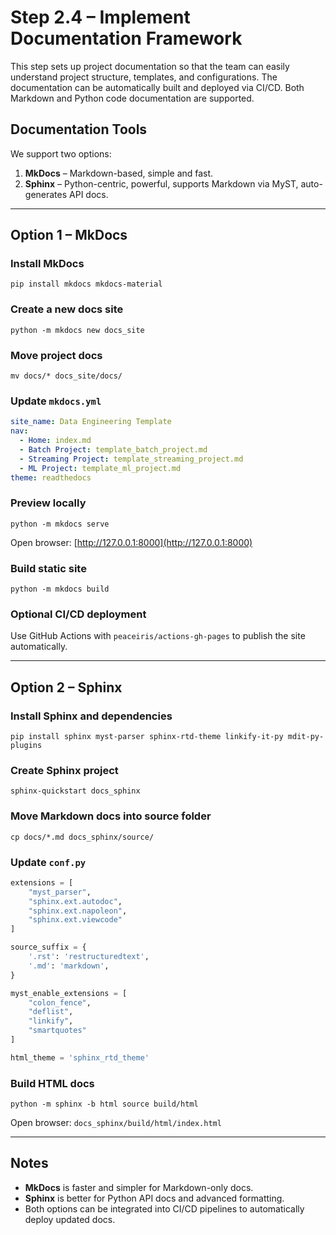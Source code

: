 # Step 2.4 – Implement Documentation Framework

This step sets up project documentation so that the team can easily understand project structure, templates, and configurations. The documentation can be automatically built and deployed via CI/CD. Both Markdown and Python code documentation are supported.

## Documentation Tools

We support two options:

1. **MkDocs** – Markdown-based, simple and fast.
2. **Sphinx** – Python-centric, powerful, supports Markdown via MyST, auto-generates API docs.

---

## Option 1 – MkDocs

### Install MkDocs

```
pip install mkdocs mkdocs-material
```

### Create a new docs site

```
python -m mkdocs new docs_site
```

### Move project docs

```
mv docs/* docs_site/docs/
```

### Update `mkdocs.yml`

```yaml
site_name: Data Engineering Template
nav:
  - Home: index.md
  - Batch Project: template_batch_project.md
  - Streaming Project: template_streaming_project.md
  - ML Project: template_ml_project.md
theme: readthedocs
```

### Preview locally

```
python -m mkdocs serve
```

Open browser: [http://127.0.0.1:8000](http://127.0.0.1:8000)

### Build static site

```
python -m mkdocs build
```

### Optional CI/CD deployment

Use GitHub Actions with `peaceiris/actions-gh-pages` to publish the site automatically.

---

## Option 2 – Sphinx

### Install Sphinx and dependencies

```
pip install sphinx myst-parser sphinx-rtd-theme linkify-it-py mdit-py-plugins
```

### Create Sphinx project

```
sphinx-quickstart docs_sphinx
```

### Move Markdown docs into source folder

```
cp docs/*.md docs_sphinx/source/
```

### Update `conf.py`

```python
extensions = [
    "myst_parser",
    "sphinx.ext.autodoc",
    "sphinx.ext.napoleon",
    "sphinx.ext.viewcode"
]

source_suffix = {
    '.rst': 'restructuredtext',
    '.md': 'markdown',
}

myst_enable_extensions = [
    "colon_fence",
    "deflist",
    "linkify",
    "smartquotes"
]

html_theme = 'sphinx_rtd_theme'
```

### Build HTML docs

```
python -m sphinx -b html source build/html
```

Open browser: `docs_sphinx/build/html/index.html`

---

## Notes

* **MkDocs** is faster and simpler for Markdown-only docs.
* **Sphinx** is better for Python API docs and advanced formatting.
* Both options can be integrated into CI/CD pipelines to automatically deploy updated docs.

